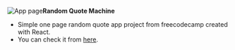 ![App page](https://user-images.githubusercontent.com/58252790/102714466-bb277e80-42df-11eb-80b4-ee5086ca91b8.png)**Random Quote Machine**
- Simple one page random quote app project from freecodecamp created with React.
- You can check it from [here](https://yusufcmlt.github.io/random-quote-machine/ "here").
